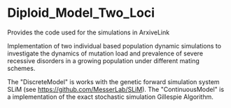 # Diploid_Model_Two_Loci

Provides the code used for the simulations in ArxiveLink

Implementation of two individual based population dynamic simulations to investigate the dynamics of mutation load and prevalence of severe recessive disorders in a growing population under different mating schemes.

The "DiscreteModel" is works with the genetic forward simulation system SLiM (see https://github.com/MesserLab/SLiM). The "ContinuousModel" is a implementation of the exact stochastic simulation Gillespie Algorithm.

